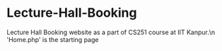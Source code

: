 # Lecture-Hall-Booking
Lecture Hall Booking website as a part of CS251 course at IIT Kanpur.\n
'Home.php' is the starting page
